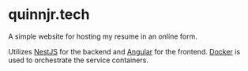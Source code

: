 # quinnjr.tech

A simple website for hosting my resume in an online form.

Utilizes [NestJS]() for the backend and [Angular]() for the frontend. [Docker]() is used to orchestrate the service containers.
